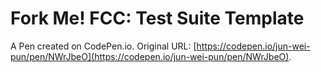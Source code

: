 # Fork Me! FCC: Test Suite Template

A Pen created on CodePen.io. Original URL: [https://codepen.io/jun-wei-pun/pen/NWrJbeO](https://codepen.io/jun-wei-pun/pen/NWrJbeO).


